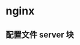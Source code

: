 <!--
 * @Date: 2024-08-10 13:28:07
 * @LastEditors: likai 2806699104@qq.com
 * @FilePath: \html-test\public\nginx\nginx.md
 * @Description: Do not edit
-->
# nginx 

 ## 配置文件 server 块
 ```

   


